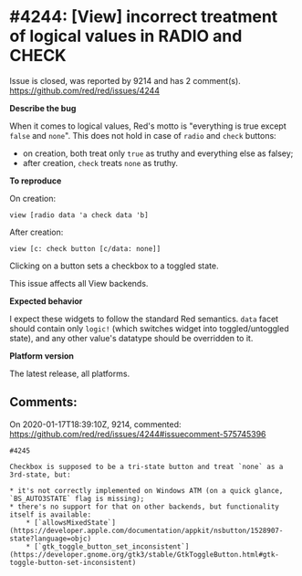 
#4244: [View] incorrect treatment of logical values in RADIO and CHECK
================================================================================
Issue is closed, was reported by 9214 and has 2 comment(s).
<https://github.com/red/red/issues/4244>

**Describe the bug**

When it comes to logical values, Red's motto is "everything is true except `false` and `none`". This does not hold in case of `radio` and `check` buttons:

* on creation, both treat only `true` as truthy and everything else as falsey;
* after creation, `check` treats `none` as truthy.

**To reproduce**

On creation:

```red
view [radio data 'a check data 'b]
```

After creation:

```red
view [c: check button [c/data: none]]
```

Clicking on a button sets a checkbox to a toggled state.

This issue affects all View backends.

**Expected behavior**

I expect these widgets to follow the standard Red semantics. `data` facet should contain only `logic!` (which switches widget into toggled/untoggled state), and any other value's datatype should be overridden to it.

**Platform version**

The latest release, all platforms.


Comments:
--------------------------------------------------------------------------------

On 2020-01-17T18:39:10Z, 9214, commented:
<https://github.com/red/red/issues/4244#issuecomment-575745396>

    #4245 
    
    Checkbox is supposed to be a tri-state button and treat `none` as a 3rd-state, but:
    
    * it's not correctly implemented on Windows ATM (on a quick glance, `BS_AUTO3STATE` flag is missing);
    * there's no support for that on other backends, but functionality itself is available:
        * [`allowsMixedState`](https://developer.apple.com/documentation/appkit/nsbutton/1528907-state?language=objc)
        * [`gtk_toggle_button_set_inconsistent`](https://developer.gnome.org/gtk3/stable/GtkToggleButton.html#gtk-toggle-button-set-inconsistent)

